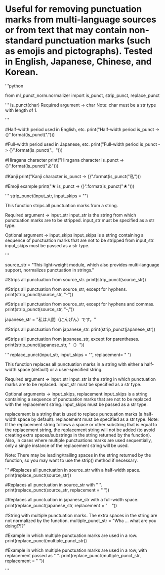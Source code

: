 # Useful for removing punctuation marks from multi-language sources or from text that may contain non-standard punctuation marks (such as emojis and pictographs). Tested in English, Japanese, Chinese, and Korean.

'''python

from ml_punct_norm.normalizer import is_punct, strip_punct, replace_punct 

'''
is_punct(char)
Required argument -> char
Note: char must be a str type with length of 1.

'''

#Half-width period used in English, etc.
print("Half-width period is_punct -> {}".format(is_punct(".")))

#Full-width period used in Japanese, etc.
print("Full-width period is_punct -> {}".format(is_punct("。")))

#Hiragana character
print("Hiragana character is_punct -> {}".format(is_punct("あ")))

#Kanji
print("Kanji character is_punct -> {}".format(is_punct("私")))

#Emoji example
print("★ is_punct -> {}".format(is_punct("★")))


'''
strip_punct(input_str, input_skips = "")

This function strips all punctuation marks from a string.

Required argument -> input_str
input_str is the string from which punctuation marks are to be stripped. input_str must be specified as a str type.

Optional argument -> input_skips
input_skips is a string containing a sequence of punctuation marks that are not to be stripped from input_str. input_skips must be passed as a str type. 

'''

source_str = "This light-weight module, which also provides multi-language support, normalizes punctuation in strings."

#Strips all punctuation from source_str.
print(strip_punct(source_str))

#Strips all punctuation from source_str, except for hyphens.
print(strip_punct(source_str, "-"))

#Strips all punctuation from source_str, except for hyphens and commas.
print(strip_punct(source_str, "-,"))

japanese_str = "私は人間（にんげん）です。"

#Strips all punctuation from japanese_str.
print(strip_punct(japanese_str))

#Strips all punctuation from japanese_str, except for parentheses.
print(strip_punct(japanese_str, "（）"))

'''
replace_punct(input_str, input_skips = "", replacement= " ")

This function replaces all punctuation marks in a string with either a half-width space (default) or a user-specified string.

Required argument -> input_str
input_str is the string in which punctuation marks are to be replaced. input_str must be specified as a str type.

Optional arguments -> input_skips, replacement
input_skips is a string containing a sequence of punctuation marks that are not to be replaced with the replacement string. input_skips must be passed as a str type. 

replacement is a string that is used to replace punctuation marks (a half-width space by default). replacement must be specified as a str type. Note: If the replacement string follows a space or other substring that is equal to the replacement string, the replacement string will not be added (to avoid creating extra spaces/substrings in the string returned by the function). Also, in cases where multiple punctuations marks are used sequentially,
only a single instance of the replacement string will be used.

Note: There may be leading/trailing spaces in the string returned by the function, so you may want to use the strip() method if necessary.

'''
#Replaces all punctuation in source_str with a half-width space.
print(replace_punct(source_str))

#Replaces all punctuation in source_str with " <PUNCT> ".
print(replace_punct(source_str, replacement = " <PUNCT> "))

#Replaces all punctuation in japanese_str with a full-width space.
print(replace_punct(japanese_str, replacement = "　"))

#String with multiple punctuation marks. The extra spaces in the string are not normalized by the function.
multiple_punct_str = "Wha ... what are you     doing!?!?"

#Example in which multiple punctuation marks are used in a row.
print(replace_punct(multiple_punct_str))

#Example in which multiple punctuation marks are used in a row, with replacement passed as " <PUNCT> ".
print(replace_punct(multiple_punct_str, replacement = " <PUNCT> "))


'''
